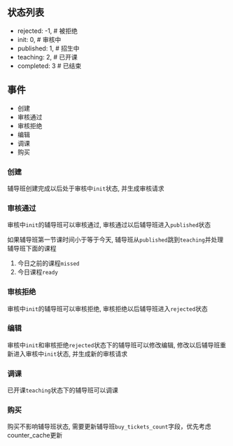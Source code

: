 ## 状态列表
* rejected: -1, # 被拒绝
* init: 0, # 审核中
* published: 1, # 招生中
* teaching: 2, # 已开课
* completed: 3 # 已结束

## 事件
* 创建
* 审核通过
* 审核拒绝
* 编辑
* 调课
* 购买

### 创建
辅导班创建完成以后处于审核中`init`状态, 并生成审核请求

### 审核通过

审核中`init`的辅导班可以审核通过, 审核通过以后辅导班进入`published`状态

如果辅导班第一节课时间小于等于今天, 辅导班从`published`跳到`teaching`并处理辅导班下面的课程

1. 今日之前的课程`missed`
2. 今日课程`ready`

### 审核拒绝
审核中`init`的辅导班可以审核拒绝, 审核拒绝以后辅导班进入`rejected`状态

### 编辑
审核中`init`和审核拒绝`rejected`状态下的辅导班可以修改编辑, 修改以后辅导班重新进入审核中`init`状态, 并生成新的审核请求

### 调课
已开课`teaching`状态下的辅导班可以调课

### 购买
购买不影响辅导班状态, 需要更新辅导班`buy_tickets_count`字段，优先考虑counter_cache更新
